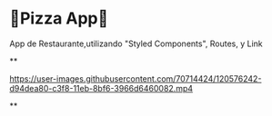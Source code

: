 # :pizza:Pizza App:pizza:

App de Restaurante,utilizando "Styled Components", Routes, y Link 

**

https://user-images.githubusercontent.com/70714424/120576242-d94dea80-c3f8-11eb-8bf6-3966d6460082.mp4


**
